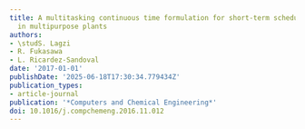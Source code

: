 ```yaml
---
title: A multitasking continuous time formulation for short-term scheduling of operations
  in multipurpose plants
authors:
- \studS. Lagzi
- R. Fukasawa
- L. Ricardez-Sandoval
date: '2017-01-01'
publishDate: '2025-06-18T17:30:34.779434Z'
publication_types:
- article-journal
publication: '*Computers and Chemical Engineering*'
doi: 10.1016/j.compchemeng.2016.11.012
---
```

